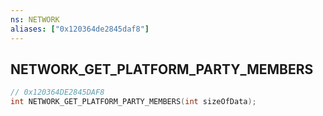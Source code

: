 ```yaml
---
ns: NETWORK
aliases: ["0x120364de2845daf8"]
---
```

## NETWORK_GET_PLATFORM_PARTY_MEMBERS

```c
// 0x120364DE2845DAF8
int NETWORK_GET_PLATFORM_PARTY_MEMBERS(int sizeOfData);
```
